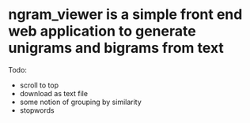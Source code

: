 # ngram_viewer is a simple front end web application to generate unigrams and bigrams from text

Todo:

- scroll to top
- download as text file
- some notion of grouping by similarity
- stopwords
